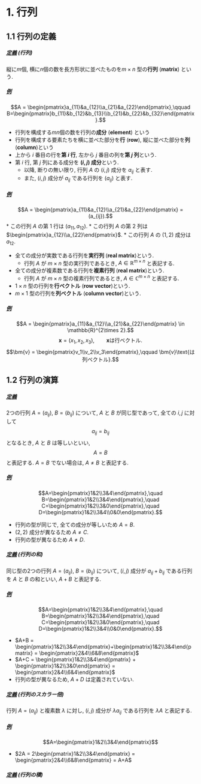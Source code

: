 # 1. 行列
## 1.1 行列の定義
##### <u>定義</u> (行列)
縦に$m$個, 横に$n$個の数を長方形状に並べたものを$m\times n$ 型の**行列** (**matrix**) という.

##### <u>例</u> 
$$A = \begin{pmatrix}a_{11}&a_{12}\\a_{21}&a_{22}\end{pmatrix},\qquad B=\begin{pmatrix}b_{11}&b_{12}&b_{13}\\b_{21}&b_{22}&b_{32}\end{pmatrix}.$$

* 行列を構成する$mn$個の数を行列の**成分** (**element**) という
* 行列を構成する要素たちを横に並べた部分を**行** (**row**), 縦に並べた部分を**列** (**column**)という
* 上から $i$ 番目の行を**第 $i$ 行**, 左から $j$ 番目の列を**第 $j$ 列**という.
* 第 $i$ 行, 第 $j$ 列にある成分を **$(i,j)$ 成分**という.
    * 以降, 断りの無い限り, 行列 $A$ の $(i,j)$ 成分を $a_{ij}$ と表す. 
    * また, $(i,j)$ 成分が $a_{ij}$ である行列を $(a_{ij})$ と表す.

##### <u>例</u>
$$A = \begin{pmatrix}a_{11}&a_{12}\\a_{21}&a_{22}\end{pmatrix} = (a_{ij}).$$
    * この行列 $A$ の第 $1$ 行は $(a_{11},a_{12})$.
    * この行列 $A$ の第 $2$ 列は $\begin{pmatrix}a_{12}\\a_{22}\end{pmatrix}$.
    * この行列 $A$ の $(1,2)$ 成分は $a_{12}$.

* 全ての成分が実数である行列を**実行列** (**real matrix**)という.
    * 行列 $A$ が $m\times n$ 型の実行列であるとき, $A\in \mathbb{R}^{m\times n}$ と表記する.
* 全ての成分が複素数である行列を**複素行列** (**real matrix**)という.
    * 行列 $A$ が $m\times n$ 型の複素行列であるとき, $A\in \mathbb{C}^{m\times n}$ と表記する.
* $1\times n$ 型の行列を**行ベクトル** (**row vector**)という.
* $m\times 1$ 型の行列を**列ベクトル** (**column vector**)という.

##### <u>例</u>
$$A = \begin{pmatrix}a_{11}&a_{12}\\a_{21}&a_{22}\end{pmatrix} \in \mathbb{R}^{2\times 2}.$$
    $$\bm{x} = (x_1,x_2,x_3), \qquad \bm{x}\text{は行ベクトル}.$$
    $$\bm{v} = \begin{pmatrix}v_1\\v_2\\v_3\end{pmatrix},\qquad \bm{v}\text{は列ベクトル}.$$

## 1.2 行列の演算
##### <u>定義</u>
$2$つの行列 $A=(a_{ij})$, $B=(b_{ij})$ について, $A$ と $B$ が同じ型であって, 全ての $i,j$ に対して $$a_{ij} = b_{ij}$$ となるとき, $A$ と $B$ は等しいといい, $$A=B$$ と表記する. $A=B$ でない場合は, $A\neq B$ と表記する.

##### <u>例</u>
$$A=\begin{pmatrix}1&2\\3&4\end{pmatrix},\quad B=\begin{pmatrix}1&2\\3&4\end{pmatrix},\quad C=\begin{pmatrix}1&2\\3&0\end{pmatrix},\quad D=\begin{pmatrix}1&2\\3&4\\0&0\end{pmatrix}.$$
* 行列の型が同じで, 全ての成分が等しいため $A=B$.
* $(2,2)$ 成分が異なるため $A\neq C$. 
* 行列の型が異なるため $A\neq D$.

##### <u>定義</u> (行列の和)
同じ型の$2$つの行列 $A=(a_{ij})$, $B=(b_{ij})$ について, $(i,j)$ 成分が $a_{ij}+b_{ij}$ である行列を $A$ と $B$ の和といい, $A+B$ と表記する.
##### <u>例</u>
$$A=\begin{pmatrix}1&2\\3&4\end{pmatrix},\quad B=\begin{pmatrix}1&2\\3&4\end{pmatrix},\quad C=\begin{pmatrix}1&2\\3&0\end{pmatrix},\quad D=\begin{pmatrix}1&2\\3&4\\0&0\end{pmatrix}.$$
* $A+B = \begin{pmatrix}1&2\\3&4\end{pmatrix}+\begin{pmatrix}1&2\\3&4\end{pmatrix} = \begin{pmatrix}2&4\\6&8\end{pmatrix}$ 
* $A+C = \begin{pmatrix}1&2\\3&4\end{pmatrix} + \begin{pmatrix}1&2\\3&0\end{pmatrix} = \begin{pmatrix}2&4\\6&4\end{pmatrix}$
* 行列の型が異なるため, $A+D$ は定義されていない. 

##### <u>定義</u> (行列のスカラー倍)
行列 $A=(a_{ij})$ と複素数 $\lambda$ に対し, $(i,j)$ 成分が $\lambda a_{ij}$ である行列を $\lambda A$ と表記する.
##### <u>例</u>
$$A=\begin{pmatrix}1&2\\3&4\end{pmatrix}$$
* $2A = 2\begin{pmatrix}1&2\\3&4\end{pmatrix} = \begin{pmatrix}2&4\\6&8\end{pmatrix} = A+A$

##### <u>定義</u> (行列の積)

